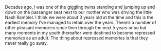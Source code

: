 Decades ago, I was one of the giggling twins standing and jumping up and down on the passenger seat next to our mother who was driving the little Nash Rambler. I think we were about 3 years old at the time and this is the earliest memory I’ve managed to retain over the years. There’s a number of other pleasant memories since then through the next 5 years or so but many moments in my youth thereafter were destined to become repressed memories as an adult. The thing about repressed memories is that they never really go away.